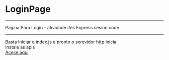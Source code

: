 # LoginPage
<hr>
Pagina Para Login - atividade ifes Express sesion code
<hr>
Basta Iniciar o index.js e pronto o serevidor http inicia <br>
Instale as apis <br>
<a href="https://pratica-da-semana-4-paulocesar84.rep-vitoria2.repl.co/">Acese aqui</a>
